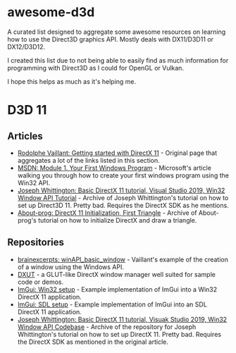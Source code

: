 # awesome-d3d
A curated list designed to aggregate some awesome resources on learning how to use the Direct3D graphics API. Mostly deals with DX11/D3D11 or DX12/D3D12.

I created this list due to not being able to easily find as much information for programming with Direct3D as I could for OpenGL or Vulkan.

I hope this helps as much as it's helping me.

# D3D 11
## Articles
- [Rodolphe Vaillant: Getting started with DirectX 11](https://rodolphe-vaillant.fr/entry/121/getting-started-with-directx-11) - Original page that aggregates a lot of the links listed in this section.
- [MSDN: Module 1. Your First Windows Program](https://learn.microsoft.com/en-us/windows/win32/learnwin32/your-first-windows-program) - Microsoft's article walking you through how to create your first windows program using the Win32 API.
- [Joseph Whittington: Basic DirectX 11 tutorial, Visual Studio 2019, Win32 Window API Tutorial](https://web.archive.org/web/20231203194918/https://dev.to/josephwhittington/setup-d3d11-in-visual-studio-2019-423g) - Archive of Joseph Whittington's tutorial on how to set up Direct3D 11. Pretty bad. Requires the DirectX SDK as he mentions.
- [About-prog: DirectX 11 Initialization, First Triangle](https://web.archive.org/web/20211127054316/https://about-prog.com/directx11/direct3d-11-init-and-triangle-rendering) - Archive of About-prog's tutorial on how to initialize DirectX and draw a triangle.
## Repositories
- [brainexcerpts: winAPI_basic_window](https://github.com/brainexcerpts/winAPI_basic_window) - Vaillant's example of the creation of a window using the Windows API.
- [DXUT](https://github.com/microsoft/DXUT) - a GLUT-like DirectX window manager well suited for sample code or demos.
- [ImGui: Win32 setup](https://github.com/ocornut/imgui/blob/master/examples/example_win32_directx11/main.cpp) - Example implementation of ImGui into a Win32 DirectX 11 application.
- [ImGui: SDL setup](https://github.com/ocornut/imgui/blob/master/examples/example_sdl_directx11/main.cpp) - Example implementation of ImGui into an SDL DirectX 11 application.
- [Joseph Whittington: Basic DirectX 11 tutorial, Visuak Studio 2019, Win32 Window API Codebase](https://web.archive.org/web/20231224115319/https://github.com/josephwhittington/tutorial_1_d3d11_setup) - Archive of the repository for Joseph Whittington's tutorial on how to set up DirectX 11. Pretty bad. Requires the DirectX SDK as mentioned in the original article.
